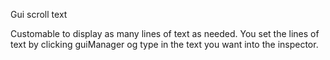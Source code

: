 Gui scroll text

Customable to display as many lines of text as needed. You set the lines of text by clicking guiManager og type in the text you want
into the inspector.

